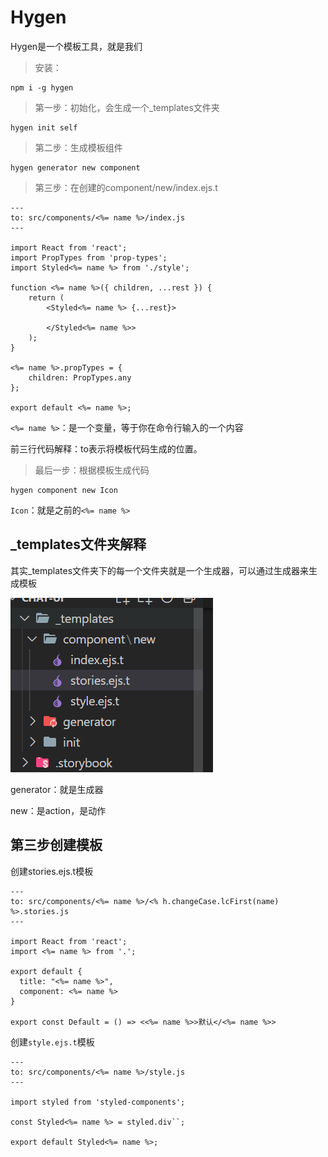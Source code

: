 # Hygen

Hygen是一个模板工具，就是我们





>安装：

```
npm i -g hygen
```



>第一步：初始化，会生成一个_templates文件夹

```
hygen init self
```



>第二步：生成模板组件

```
hygen generator new component
```



>第三步：在创建的component/new/index.ejs.t

```
---
to: src/components/<%= name %>/index.js
---

import React from 'react';
import PropTypes from 'prop-types';
import Styled<%= name %> from './style';

function <%= name %>({ children, ...rest }) {
	return (
		<Styled<%= name %> {...rest}>

		</Styled<%= name %>>
	);
}

<%= name %>.propTypes = {
	children: PropTypes.any
};

export default <%= name %>;

```

`<%= name %>`：是一个变量，等于你在命令行输入的一个内容

前三行代码解释：to表示将模板代码生成的位置。



>最后一步：根据模板生成代码

```
hygen component new Icon
```

`Icon`：就是之前的`<%= name %>`



## _templates文件夹解释

其实_templates文件夹下的每一个文件夹就是一个生成器，可以通过生成器来生成模板

![hygen的基本使用](../../前端图片/hygen/hygen的基本使用.PNG)

generator：就是生成器

new：是action，是动作



## 第三步创建模板

创建stories.ejs.t模板

```
---
to: src/components/<%= name %>/<% h.changeCase.lcFirst(name) %>.stories.js
---

import React from 'react';
import <%= name %> from '.';

export default {
  title: "<%= name %>",
  component: <%= name %>
}

export const Default = () => <<%= name %>>默认</<%= name %>>
```



创建`style.ejs.t`模板

```
---
to: src/components/<%= name %>/style.js
---

import styled from 'styled-components';

const Styled<%= name %> = styled.div``;

export default Styled<%= name %>;
```


